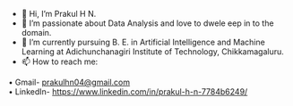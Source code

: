 - 👋 Hi, I’m Prakul H N.
- 👀 I’m passionate about Data Analysis and love to dwele eep in to the domain.
- 🌱 I’m currently pursuing B. E. in Artificial Intelligence and Machine Learning at Adichunchanagiri Institute of Technology, Chikkamagaluru.
- 📫 How to reach me:

• Gmail- prakulhn04@gmail.com  
• LinkedIn- https://www.linkedin.com/in/prakul-h-n-7784b6249/

<!---
prakulhn/prakulhn is a ✨ special ✨ repository because its `README.md` (this file) appears on your GitHub profile.
You can click the Preview link to take a look at your changes.
--->
